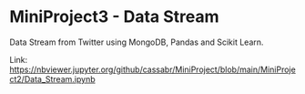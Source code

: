 # MiniProject3 - Data Stream

Data Stream from Twitter using MongoDB, Pandas and Scikit Learn.

Link:
https://nbviewer.jupyter.org/github/cassabr/MiniProject/blob/main/MiniProject2/Data_Stream.ipynb

